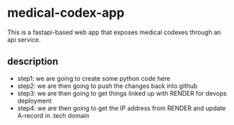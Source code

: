 # medical-codex-app
This is a fastapi-based web app that exposes medical codexes through an api service.

## description
- step1: we are going to create some python code here
- step2: we are then going to push the changes back into github
- step3: we are then going to get things linked up with RENDER for devops deployment 
- step4: we are then going to get the IP address from RENDER and update A-record in .tech domain